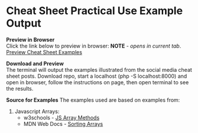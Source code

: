 # Cheat Sheet Practical Use Example Output

**Preview in Browser**<br> 
Click the link below to preview in browser: **NOTE** \- *opens in current tab*. <br>
[Preview Cheat Sheet Examples](https://jhauga.github.io/htmlpreview.github.com/?https://github.com/isocialPractice/cheatsheets/blob/main/index.html)

**Download and Preview**<br>
The terminal will output the examples illustrated from the social media cheat sheet posts.
Download repo, start a localhost (php -S localhost:8000) and open in browser, follow the instructions on page, then open terminal to see the results.

**Source for Examples**
The examples used are based on examples from:
1. Javascript Arrays:
     - w3schools - [JS Array Methods](https://www.w3schools.com/js/js_array_methods.asp)
     - MDN Web Docs - [Sorting Arrays](https://developer.mozilla.org/en-US/docs/Web/JavaScript/Reference/Global_Objects/Array/sort)